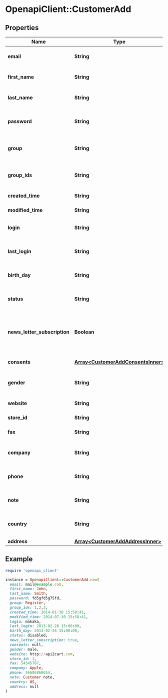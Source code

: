 # OpenapiClient::CustomerAdd

## Properties

| Name | Type | Description | Notes |
| ---- | ---- | ----------- | ----- |
| **email** | **String** | Defines customer&#39;s email |  |
| **first_name** | **String** | Defines customer&#39;s first name |  |
| **last_name** | **String** | Defines customer&#39;s last name |  |
| **password** | **String** | Defines customer&#39;s unique password | [optional] |
| **group** | **String** | Defines the group where the customer | [optional] |
| **group_ids** | **String** | Groups that will be assigned to a customer | [optional] |
| **created_time** | **String** | Entity&#39;s date creation | [optional] |
| **modified_time** | **String** | Entity&#39;s date modification | [optional] |
| **login** | **String** | Specifies customer&#39;s login name | [optional] |
| **last_login** | **String** | Defines customer&#39;s last login time | [optional] |
| **birth_day** | **String** | Defines customer&#39;s birthday | [optional] |
| **status** | **String** | Defines customer&#39;s status | [optional][default to &#39;enabled&#39;] |
| **news_letter_subscription** | **Boolean** | Defines whether the newsletter subscription is available for the user | [optional][default to false] |
| **consents** | [**Array&lt;CustomerAddConsentsInner&gt;**](CustomerAddConsentsInner.md) | Defines consents to notifications | [optional] |
| **gender** | **String** | Defines customer&#39;s gender | [optional] |
| **website** | **String** | Link to customer website | [optional] |
| **store_id** | **String** | Store Id | [optional] |
| **fax** | **String** | Defines customer&#39;s fax | [optional] |
| **company** | **String** | Defines customer&#39;s company | [optional] |
| **phone** | **String** | Defines customer&#39;s phone number | [optional] |
| **note** | **String** | The customer note. | [optional] |
| **country** | **String** | Specifies ISO code or name of country | [optional] |
| **address** | [**Array&lt;CustomerAddAddressInner&gt;**](CustomerAddAddressInner.md) |  | [optional] |

## Example

```ruby
require 'openapi_client'

instance = OpenapiClient::CustomerAdd.new(
  email: mail@example.com,
  first_name: John,
  last_name: Smith,
  password: fd5gfd5g75fd,
  group: Register,
  group_ids: 1,2,3,
  created_time: 2014-01-30 15:58:41,
  modified_time: 2014-07-30 15:58:41,
  login: makaka,
  last_login: 2013-02-26 15:00:00,
  birth_day: 2013-02-26 15:00:00,
  status: disabled,
  news_letter_subscription: true,
  consents: null,
  gender: male,
  website: http://api2cart.com,
  store_id: 1,
  fax: 54545787,
  company: Apple,
  phone: 56686868654,
  note: Customer note,
  country: US,
  address: null
)
```

